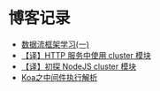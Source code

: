 # 博客记录

* [数据流框架学习(一)](https://github.com/zhuping/blog/issues/4)
* [【译】HTTP 服务中使用 cluster 模块](https://github.com/zhuping/blog/issues/3)
* [【译】初探 NodeJS cluster 模块](https://github.com/zhuping/blog/issues/2)
* [Koa之中间件执行解析](https://github.com/zhuping/blog/issues/1)
